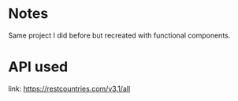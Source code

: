 # Notes

Same project I did before but recreated with functional
components.

# API used
link: https://restcountries.com/v3.1/all
